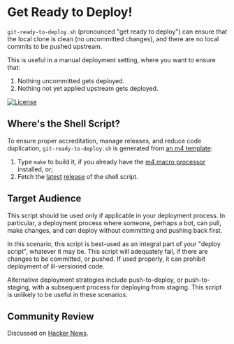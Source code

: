 # Get Ready to Deploy!

`git-ready-to-deploy.sh` (pronounced "get ready to deploy") can ensure
that the local clone is clean (no uncommitted changes), and there are
no local commits to be pushed upstream.

This is useful in a manual deployment setting, where you want to
ensure that:

  1. Nothing uncommitted gets deployed.
  2. Nothing not yet applied upstream gets deployed.

[![License](https://img.shields.io/badge/license-MIT-blue.svg)](https://github.com/oleks/git-ready-to-deploy/blob/master/LICENSE)

## Where's the Shell Script?

To ensure proper accreditation, manage releases, and reduce code
duplication, `git-ready-to-deploy.sh` is generated from [an m4
template](git-ready-to-deploy.m4):

  1. Type `make` to build it, if you already have the [m4 macro
processor](https://www.gnu.org/software/m4/m4.html) installed, or;
  2. Fetch the
[latest](https://github.com/oleks/git-ready-to-deploy/releases/latest)
[release](https://github.com/oleks/git-ready-to-deploy/releases) of
the shell script.

## Target Audience

This script should be used only if applicable in your deployment
process. In particular, a deployment process where someone, perhaps a
bot, can pull, make changes, and *can* deploy without committing and
pushing back first.

In this scenario, this script is best-used as an integral part of your
"deploy script", whatever it may be. This script will adequately fail,
if there are changes to be committed, or pushed. If used properly, it
can prohibit deployment of ill-versioned code.

Alternative deployment strategies include push-to-deploy, or
push-to-staging, with a subsequent process for deploying from staging.
This script is unlikely to be useful in these scenarios.

## Community Review

Discussed on [Hacker
News](https://news.ycombinator.com/item?id=17213891).
